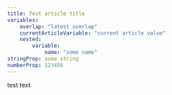 ```yaml
---
title: Test article title
variables:
    overlap: "latest overlap"
    currentArticleVariable: "current article value"
    nested:
        variable:
            name: "some name"
stringProp: some string
numberProp: 123456
---
```



test text
